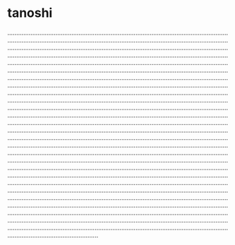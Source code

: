 # tanoshi
.......................................................................................................................................................................................................................................................................................................................................................................................................................................................................................................................................................................................................................................................................................................................................................................................................................................................................................................................................................................................................................................................................................................................................................................................................................................................................................................................................................................................................................................................................................................................................................................................................................................................................................................................................................................................................................................................................................................................................................................................................................................................................................................................................................................................................................................................................................................................................................................................................................................................................................................................................................................................................................................................................................................................................................................................................................................................................................................................................................................................................................................................................................................................................................................................................................................................................................................................................................................................................................................................................................................................................